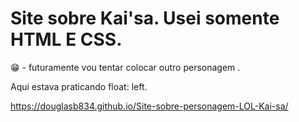 # Site sobre Kai'sa. Usei somente HTML E CSS.

😁 - futuramente vou tentar colocar outro personagem .

Aqui estava praticando float: left.

https://douglasb834.github.io/Site-sobre-personagem-LOL-Kai-sa/
